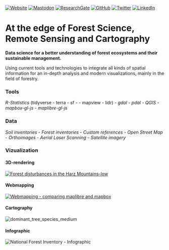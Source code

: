 [![Website](https://img.shields.io/badge/Website-grey?style=for-the-badge&logo=webtrees&logoColor=white)](https://wiesehahn.github.io/)
[![Mastodon](https://img.shields.io/badge/-MASTODON-%232B90D9?style=for-the-badge&logo=mastodon&logoColor=white)](https://elk.zone/fosstodon.org/@JensWiesehahn)
[![ResearchGate](https://img.shields.io/badge/ResearchGate-00CCBB?style=for-the-badge&logo=ResearchGate&logoColor=white)](https://www.researchgate.net/profile/Jens-Wiesehahn)
[![GitHub](https://img.shields.io/badge/github-%23121011.svg?style=for-the-badge&logo=github&logoColor=white)](https://github.com/wiesehahn)
[![Twitter](https://img.shields.io/badge/Twitter-%231DA1F2.svg?style=for-the-badge&logo=Twitter&logoColor=white)](https://twitter.com/JensWiesehahn)
[![LinkedIn](https://img.shields.io/badge/linkedin-%230077B5.svg?style=for-the-badge&logo=linkedin&logoColor=white)](https://www.linkedin.com/in/jens-wiesehahn-a35782184/)

# At the edge of Forest Science, Remote Sensing and Cartography


__Data science for a better understanding of forest ecosystems and their sustainable management.__

Using current tools and technologies to integrate all kinds of spatial information for an in-depth analysis and modern visualizations, mainly in the field of forestry.

### Tools

_R-Statistics_ (tidyverse - terra - sf - - mapview - lidr) - _gdal_ - _pdal_ - _QGIS_ - _mapbox-gl-js_ - _maplibre-gl-js_

### Data
_Soil inventories_ - _Forest inventories_ - _Custom references_ - _Open Street Map_ - _Orthoimages_ - _Aerial Laser Scanning_ - _Satellite imagery_


### Vizualization

#### 3D-rendering
[![Forest disturbances in the Harz Mountains-low](https://user-images.githubusercontent.com/41429613/161536025-9189adbd-1ea9-48de-b1f6-5e3a260962ea.gif)](https://vimeo.com/695655515)


#### Webmapping
[![Webmapping - comparing maplibre and mapbox](https://i.vimeocdn.com/video/1442046742-25d2a16b082fd4bedfc51ec2795efaf12330248190f4c6827a0730200d08ddd9-d_1280x720)](https://vimeo.com/715499505)

#### Cartography
![dominant_tree_species_medium](https://user-images.githubusercontent.com/41429613/212553158-600335ef-e10f-4492-875f-e0aa4797d377.png)

#### Infographic
![National Forest Inventory - Infographic](https://github.com/wiesehahn/wiesehahn/assets/41429613/92ccd124-cbec-4430-8dfc-6fe95536b929)

<a rel="me" href="https://fosstodon.org/@JensWiesehahn"></a>
